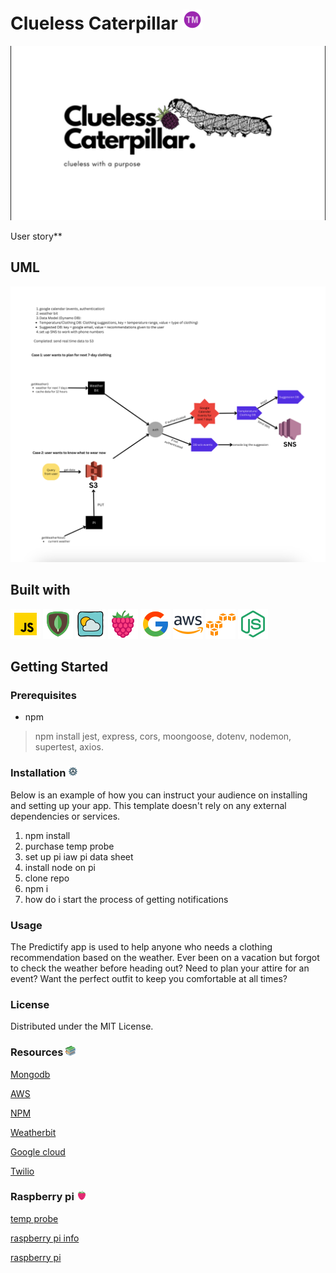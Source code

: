 # Clueless Caterpillar ![tm](/images/trademark2.png)

![cluelessCaterpillars](/images/Logo.png)

User story**


## UML 

![uml](/images/uml.png)

## Built with

![js](/images/javascript.gif)
![mongo](/images/mongo.png)
![weather](/images/weather.png)
![rasp](/images/raspberry.png)
![google](/images/google.png)
![aws](/images/amazon-web-services.png)
![s3](/images/amazon-s3.png)
![express](/images/node-js-48.png)

## Getting Started

### Prerequisites

* npm

> npm install jest, express, cors, moongoose, dotenv, nodemon, supertest, axios.

### Installation ![gear](/images/gear.png)

Below is an example of how you can instruct your audience on installing and setting up your app. This template doesn't rely on any external dependencies or services.

1. npm install
2. purchase temp probe
3. set up pi iaw pi data sheet
4. install node on pi
5. clone repo
6. npm i
7. how do i start the process of getting notifications

### Usage

The Predictify app is used to help anyone who needs a clothing recommendation based on the weather.
Ever been on a vacation but forgot to check the weather before heading out? Need to plan your attire for an event?
Want the perfect outfit to keep you comfortable at all times?

### License

Distributed under the MIT License.

### Resources ![books](/images/books2.png)

[Mongodb](https://www.mongodb.com/)

[AWS](https://aws.amazon.com/console/)

[NPM](https://www.npmjs.com/package/npm)

[Weatherbit](https://www.weatherbit.io/)

[Google cloud](https://cloud.google.com/)

[Twilio](https://www.twilio.com/en-us)

### Raspberry pi ![rasp](/images/raspberry2.png)

[temp probe](https://www.amazon.com/dp/B078SVZB1X?ref=ppx_pop_mob_ap_share)

[raspberry pi info](https://projects.raspberrypi.org/en/projects/raspberry-pi-getting-started)

[raspberry pi](https://www.amazon.com/ELEMENT-Element14-Raspberry-Pi-Motherboard/dp/B07P4LSDYV/ref=sr_1_4?crid=3LEAKDJZH0J07&keywords=raspberry+pi&qid=1683144620&sprefix=raspberry+pi%2Caps%2C164&sr=8-4)
